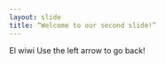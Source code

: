 ```yaml
--- 
layout: slide 
title: “Welcome to our second slide!” 
--- 
```

El wiwi
Use the left arrow to go back!
